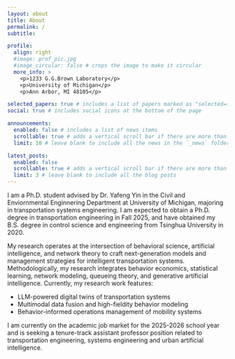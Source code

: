 ```yaml
---
layout: about
title: About
permalink: /
subtitle:

profile:
  align: right
  #image: prof_pic.jpg
  #image_circular: false # crops the image to make it circular
  more_info: >
    <p>1233 G.G.Brown Laboratory</p>
    <p>University of Michigan</p>
    <p>Ann Arbor, MI 48105</p>

selected_papers: true # includes a list of papers marked as "selected={true}"
social: true # includes social icons at the bottom of the page

announcements:
  enabled: false # includes a list of news items
  scrollable: true # adds a vertical scroll bar if there are more than 3 news items
  limit: 10 # leave blank to include all the news in the `_news` folder

latest_posts:
  enabled: false
  scrollable: true # adds a vertical scroll bar if there are more than 3 new posts items
  limit: 3 # leave blank to include all the blog posts
---
```


I am a Ph.D. student advised by Dr. Yafeng Yin in the Civil and Enviornmental Enginnering Department at University of Michigan, majoring in transportation systems engineering. I am expected to obtain a Ph.D. degree in transportation engineering in Fall 2025, and have obtained my B.S. degree in control science and engineering from Tsinghua University in 2020.

My research operates at the intersection of behavioral science, artificial intelligence, and network theory to craft next-generation models and management strategies for intelligent transportation systems. Methodologically, my research integrates behavior economics, statistical learning, network modeling, queueing theory, and generative artificial intelligence. Currently, my research work features:
- LLM-powered digital twins of transportation systems
- Multimodal data fusion and high-fieldity behavior modeling
- Behavior-informed operations management of mobility systems

I am currently on the academic job market for the 2025-2026 school year and is seeking a tenure-track assistant professor position related to transportation engineering, systems engineering and urban artificial intelligence.